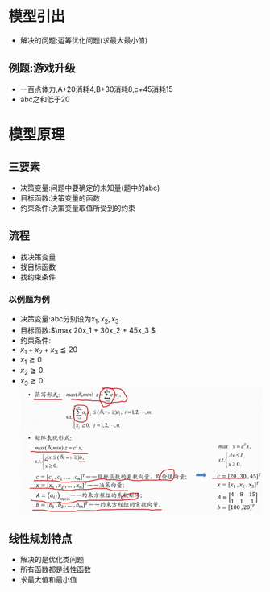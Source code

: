 # 模型引出
- 解决的问题:运筹优化问题(求最大最小值)

## 例题:游戏升级
- 一百点体力,A+20消耗4,B+30消耗8,c+45消耗15
- abc之和低于20

# 模型原理
## 三要素
- 决策变量:问题中要确定的未知量(题中的abc)
- 目标函数:决策变量的函数
- 约束条件:决策变量取值所受到的约束
## 流程
- 找决策变量
- 找目标函数
- 找约束条件

### 以例题为例
- 决策变量:abc分别设为$x_1,x_2,x_3$
- 目标函数:$\max 20x_1 + 30x_2 + 45x_3 $
- 约束条件:
- $x_1+x_2+x_3\leqq 20$
- $x_1 \geqq 0$
- $x_2 \geqq 0$
- $x_3 \geqq 0$
![alt text](<屏幕截图 2025-10-16 223346.png>)


## 线性规划特点
- 解决的是优化类问题
- 所有函数都是线性函数
- 求最大值和最小值